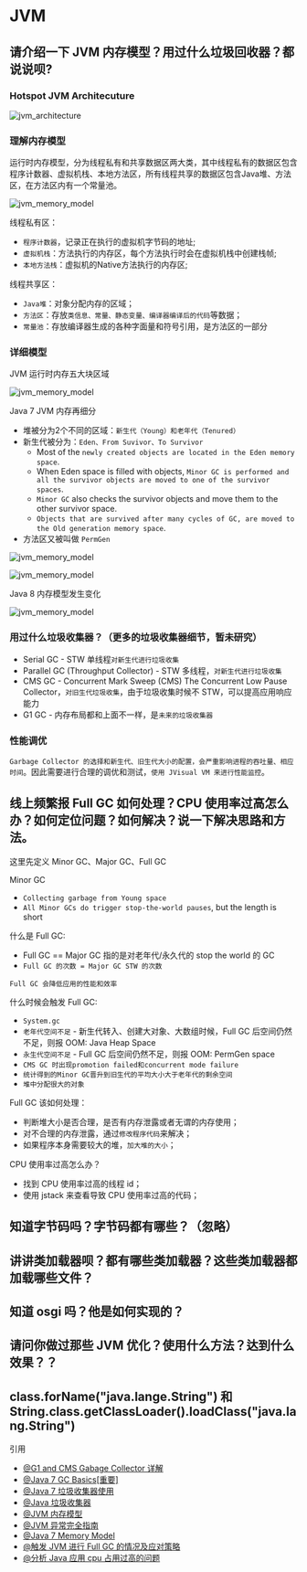 # JVM
## 请介绍一下 JVM 内存模型？用过什么垃圾回收器？都说说呗?

### Hotspot JVM Architecuture

![jvm_architecture](./jvm_architecture.png)

### 理解内存模型

运行时内存模型，分为线程私有和共享数据区两大类，其中线程私有的数据区包含程序计数器、虚拟机栈、本地方法区，所有线程共享的数据区包含Java堆、方法区，在方法区内有一个常量池。

![jvm_memory_model](./jvm_memory_1.png)

线程私有区：
* `程序计数器`，记录正在执行的虚拟机字节码的地址;
* `虚拟机栈`：方法执行的内存区，每个方法执行时会在虚拟机栈中创建栈帧;
* `本地方法栈`：虚拟机的Native方法执行的内存区;

线程共享区：

* `Java堆`：对象分配内存的区域；
* `方法区`：存放`类信息、常量、静态变量、编译器编译后的代码`等数据；
* `常量池`：存放编译器生成的各种字面量和符号引用，是方法区的一部分

### 详细模型

JVM 运行时内存五大块区域

![jvm_memory_model](./jvm_memory_2.png)

Java 7 JVM 内存再细分
* 堆被分为2个不同的区域：`新生代（Young）和老年代（Tenured）`
* 新生代被分为：`Eden、From Suvivor、To Survivor`
  * Most of the `newly created objects are located in the Eden memory space`.
  * When Eden space is filled with objects, `Minor GC is performed and all the survivor objects are moved to one of the survivor spaces`.
  * `Minor GC` also checks the survivor objects and move them to the other survivor space. 
  * `Objects that are survived after many cycles of GC, are moved to the Old generation memory space`. 
* 方法区又被叫做 `PermGen`

![jvm_memory_model](./jvm_memory_4.png)

![jvm_memory_model](./jvm_memory_3.png)


Java 8 内存模型发生变化

![jvm_memory_model](./jvm_memory_5.png)

### 用过什么垃圾收集器？（更多的垃圾收集器细节，暂未研究）
* Serial GC - STW 单线程`对新生代进行垃圾收集`
* Parallel GC (Throughput Collector) - STW 多线程，`对新生代进行垃圾收集`
* CMS GC - Concurrent Mark Sweep (CMS) The Concurrent Low Pause Collector，`对旧生代垃圾收集`，由于垃圾收集时候不 STW，可以提高应用响应能力
* G1 GC - 内存布局都和上面不一样，是`未来的垃圾收集器`

### 性能调优
`Garbage Collector 的选择和新生代、旧生代大小的配置，会严重影响进程的吞吐量、相应时间`。因此需要进行合理的调优和测试，`使用 JVisual VM 来进行性能监控`。

## 线上频繁报 Full GC 如何处理？CPU 使用率过高怎么办？如何定位问题？如何解决？说一下解决思路和方法。
这里先定义 Minor GC、Major GC、Full GC

Minor GC
* `Collecting garbage from Young space`
* `All Minor GCs do trigger stop-the-world pauses`, but the length is short

什么是 Full GC:
* Full GC == Major GC 指的是对老年代/永久代的 stop the world 的 GC
* `Full GC 的次数 = Major GC STW 的次数`

`Full GC 会降低应用的性能和效率`

什么时候会触发 Full GC:
* `System.gc`
* `老年代空间不足` - 新生代转入、创建大对象、大数组时候，Full GC 后空间仍然不足，则报 OOM: Java Heap Space
* `永生代空间不足` - Full GC 后空间仍然不足，则报 OOM: PermGen space
* `CMS GC 时出现promotion failed和concurrent mode failure`
* `统计得到的Minor GC晋升到旧生代的平均大小大于老年代的剩余空间`
* `堆中分配很大的对象`

Full GC 该如何处理：
* 判断堆大小是否合理，是否有内存泄露或者无谓的内存使用；
* 对不合理的内存泄露，通过`修改程序代码`来解决；
* 如果程序本身需要较大的堆，`加大堆的大小`；

CPU 使用率过高怎么办？
* 找到 CPU 使用率过高的线程 id；
* 使用 jstack 来查看导致 CPU 使用率过高的代码；

## 知道字节码吗？字节码都有哪些？（忽略）

## 讲讲类加载器呗？都有哪些类加载器？这些类加载器都加载哪些文件？

## 知道 osgi 吗？他是如何实现的？

## 请问你做过那些 JVM 优化？使用什么方法？达到什么效果？？

## class.forName("java.lange.String") 和 String.class.getClassLoader().loadClass("java.lang.String")

引用
* [@G1 and CMS Gabage Collector 详解](http://www.oracle.com/technetwork/tutorials/tutorials-1876574.html)
* [@Java 7 GC Basics[重要]](http://www.oracle.com/webfolder/technetwork/tutorials/obe/java/gc01/index.html)
* [@Java 7 垃圾收集器使用](http://www.fasterj.com/articles/oraclecollectors1.shtml)
* [@Java 垃圾收集器](http://www.cnblogs.com/zhanglei93/p/6636831.html)
* [@JVM 内存模型](http://gityuan.com/2016/01/09/java-memory/)
* [@JVM 异常完全指南](https://www.jianshu.com/p/2fdee831ed03)
* [@Java 7 Memory Model](https://www.journaldev.com/2856/java-jvm-memory-model-memory-management-in-java)
* [@触发 JVM 进行 Full GC 的情况及应对策略](http://blog.csdn.net/chenleixing/article/details/46706039)
* [@分析 Java 应用 cpu 占用过高的问题](http://blog.csdn.net/jiangguilong2000/article/details/17971247)

